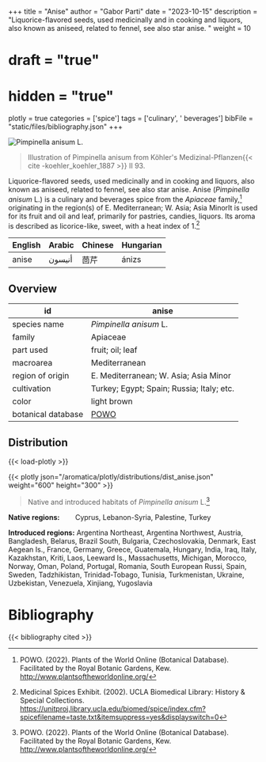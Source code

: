 +++
title = "Anise"
author = "Gabor Parti"
date = "2023-10-15"
description = "Liquorice-flavored seeds, used medicinally and in cooking and liquors, also known as aniseed, related to fennel, see also star anise. "
weight = 10
# draft = "true"
# hidden = "true"
plotly = true
categories = ['spice']
tags = ['culinary', ' beverages']
bibFile = "static/files/bibliography.json"
+++

![*Pimpinella anisum* L.](/images/illustrations/anise.png?width=33vw "Illustration of Pimpinella anisum from Köhler's Medizinal-Pflanzen")

>Illustration of Pimpinella anisum from Köhler's Medizinal-Pflanzen{{< cite -koehler_koehler_1887 >}} II 93.

Liquorice-flavored seeds, used medicinally and in cooking and liquors, also known as aniseed, related to fennel, see also star anise. Anise (*Pimpinella anisum* L.) is a culinary and beverages spice from the *Apiaceae* family,[^powo] originating in the region(s) of E. Mediterranean; W. Asia; Asia MinorIt is used for its fruit and oil and leaf, primarily for pastries, candies, liquors. Its aroma is described as licorice-like, sweet, with a heat index of 1.[^ucla_medicinal_2002]

|English|Arabic|Chinese|Hungarian|
|-------|------|-------|---------|
| anise |أنيسون|   茴芹  |  ánizs  |

## Overview

|        id        |                       anise                       |
|------------------|---------------------------------------------------|
|   species name   |               *Pimpinella anisum* L.              |
|      family      |                      Apiaceae                     |
|     part used    |                  fruit; oil; leaf                 |
|     macroarea    |                   Mediterranean                   |
| region of origin |       E. Mediterranean; W. Asia; Asia Minor       |
|    cultivation   |     Turkey; Egypt; Spain; Russia; Italy; etc.     |
|       color      |                    light brown                    |
|botanical database|[POWO](https://powo.science.kew.org/taxon/846658-1)|

## Distribution

{{< load-plotly >}}

{{< plotly json="/aromatica/plotly/distributions/dist_anise.json" weight="600" height="300" >}}

>Native and introduced habitats of *Pimpinella anisum* L.[^powo]

**Native regions:** &nbsp; &nbsp; &nbsp; &nbsp;Cyprus, Lebanon-Syria, Palestine, Turkey

**Introduced regions:** Argentina Northeast, Argentina Northwest, Austria, Bangladesh, Belarus, Brazil South, Bulgaria, Czechoslovakia, Denmark, East Aegean Is., France, Germany, Greece, Guatemala, Hungary, India, Iraq, Italy, Kazakhstan, Kriti, Laos, Leeward Is., Massachusetts, Michigan, Morocco, Norway, Oman, Poland, Portugal, Romania, South European Russi, Spain, Sweden, Tadzhikistan, Trinidad-Tobago, Tunisia, Turkmenistan, Ukraine, Uzbekistan, Venezuela, Xinjiang, Yugoslavia

[^powo]: POWO. (2022). Plants of the World Online (Botanical Database). Facilitated by the Royal Botanic Gardens, Kew. http://www.plantsoftheworldonline.org/
[^ucla_medicinal_2002]: Medicinal Spices Exhibit. (2002). UCLA Biomedical Library: History & Special Collections. https://unitproj.library.ucla.edu/biomed/spice/index.cfm?spicefilename=taste.txt&itemsuppress=yes&displayswitch=0



# Bibliography

{{< bibliography cited >}}

